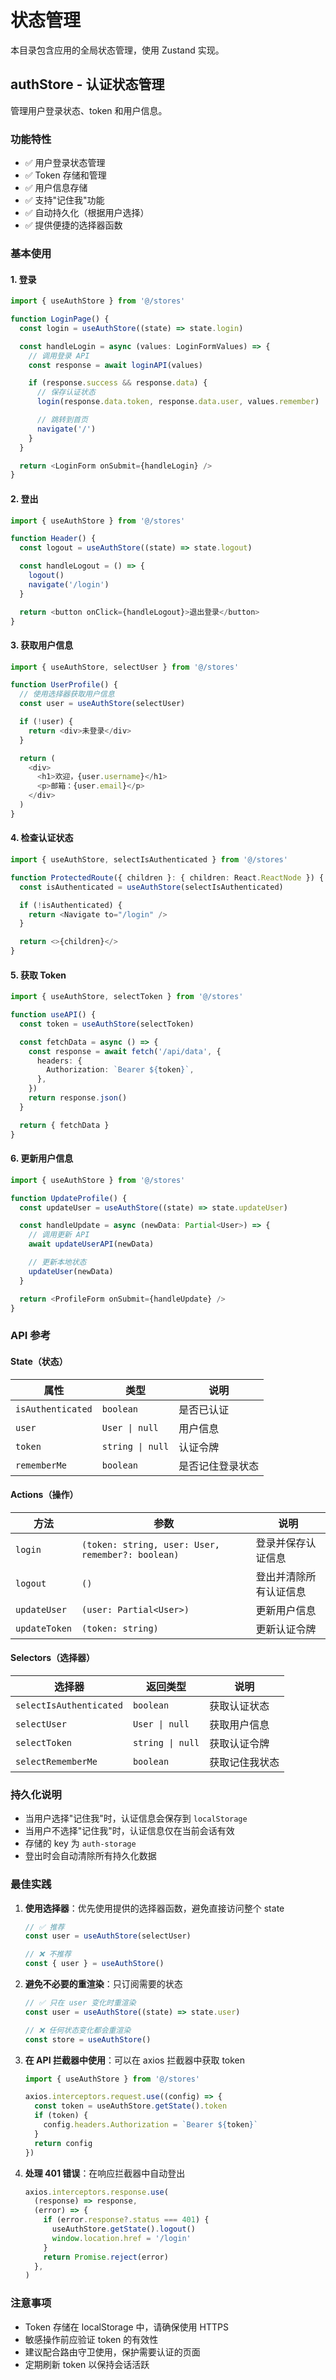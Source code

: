 # 状态管理

本目录包含应用的全局状态管理，使用 Zustand 实现。

## authStore - 认证状态管理

管理用户登录状态、token 和用户信息。

### 功能特性

- ✅ 用户登录状态管理
- ✅ Token 存储和管理
- ✅ 用户信息存储
- ✅ 支持"记住我"功能
- ✅ 自动持久化（根据用户选择）
- ✅ 提供便捷的选择器函数

### 基本使用

#### 1. 登录

```typescript
import { useAuthStore } from '@/stores'

function LoginPage() {
  const login = useAuthStore((state) => state.login)

  const handleLogin = async (values: LoginFormValues) => {
    // 调用登录 API
    const response = await loginAPI(values)

    if (response.success && response.data) {
      // 保存认证状态
      login(response.data.token, response.data.user, values.remember)

      // 跳转到首页
      navigate('/')
    }
  }

  return <LoginForm onSubmit={handleLogin} />
}
```

#### 2. 登出

```typescript
import { useAuthStore } from '@/stores'

function Header() {
  const logout = useAuthStore((state) => state.logout)

  const handleLogout = () => {
    logout()
    navigate('/login')
  }

  return <button onClick={handleLogout}>退出登录</button>
}
```

#### 3. 获取用户信息

```typescript
import { useAuthStore, selectUser } from '@/stores'

function UserProfile() {
  // 使用选择器获取用户信息
  const user = useAuthStore(selectUser)

  if (!user) {
    return <div>未登录</div>
  }

  return (
    <div>
      <h1>欢迎，{user.username}</h1>
      <p>邮箱：{user.email}</p>
    </div>
  )
}
```

#### 4. 检查认证状态

```typescript
import { useAuthStore, selectIsAuthenticated } from '@/stores'

function ProtectedRoute({ children }: { children: React.ReactNode }) {
  const isAuthenticated = useAuthStore(selectIsAuthenticated)

  if (!isAuthenticated) {
    return <Navigate to="/login" />
  }

  return <>{children}</>
}
```

#### 5. 获取 Token

```typescript
import { useAuthStore, selectToken } from '@/stores'

function useAPI() {
  const token = useAuthStore(selectToken)

  const fetchData = async () => {
    const response = await fetch('/api/data', {
      headers: {
        Authorization: `Bearer ${token}`,
      },
    })
    return response.json()
  }

  return { fetchData }
}
```

#### 6. 更新用户信息

```typescript
import { useAuthStore } from '@/stores'

function UpdateProfile() {
  const updateUser = useAuthStore((state) => state.updateUser)

  const handleUpdate = async (newData: Partial<User>) => {
    // 调用更新 API
    await updateUserAPI(newData)

    // 更新本地状态
    updateUser(newData)
  }

  return <ProfileForm onSubmit={handleUpdate} />
}
```

### API 参考

#### State（状态）

| 属性              | 类型             | 说明             |
| ----------------- | ---------------- | ---------------- |
| `isAuthenticated` | `boolean`        | 是否已认证       |
| `user`            | `User \| null`   | 用户信息         |
| `token`           | `string \| null` | 认证令牌         |
| `rememberMe`      | `boolean`        | 是否记住登录状态 |

#### Actions（操作）

| 方法          | 参数                                              | 说明                   |
| ------------- | ------------------------------------------------- | ---------------------- |
| `login`       | `(token: string, user: User, remember?: boolean)` | 登录并保存认证信息     |
| `logout`      | `()`                                              | 登出并清除所有认证信息 |
| `updateUser`  | `(user: Partial<User>)`                           | 更新用户信息           |
| `updateToken` | `(token: string)`                                 | 更新认证令牌           |

#### Selectors（选择器）

| 选择器                  | 返回类型         | 说明           |
| ----------------------- | ---------------- | -------------- |
| `selectIsAuthenticated` | `boolean`        | 获取认证状态   |
| `selectUser`            | `User \| null`   | 获取用户信息   |
| `selectToken`           | `string \| null` | 获取认证令牌   |
| `selectRememberMe`      | `boolean`        | 获取记住我状态 |

### 持久化说明

- 当用户选择"记住我"时，认证信息会保存到 `localStorage`
- 当用户不选择"记住我"时，认证信息仅在当前会话有效
- 存储的 key 为 `auth-storage`
- 登出时会自动清除所有持久化数据

### 最佳实践

1. **使用选择器**：优先使用提供的选择器函数，避免直接访问整个 state

   ```typescript
   // ✅ 推荐
   const user = useAuthStore(selectUser)

   // ❌ 不推荐
   const { user } = useAuthStore()
   ```

2. **避免不必要的重渲染**：只订阅需要的状态

   ```typescript
   // ✅ 只在 user 变化时重渲染
   const user = useAuthStore((state) => state.user)

   // ❌ 任何状态变化都会重渲染
   const store = useAuthStore()
   ```

3. **在 API 拦截器中使用**：可以在 axios 拦截器中获取 token

   ```typescript
   import { useAuthStore } from '@/stores'

   axios.interceptors.request.use((config) => {
     const token = useAuthStore.getState().token
     if (token) {
       config.headers.Authorization = `Bearer ${token}`
     }
     return config
   })
   ```

4. **处理 401 错误**：在响应拦截器中自动登出

   ```typescript
   axios.interceptors.response.use(
     (response) => response,
     (error) => {
       if (error.response?.status === 401) {
         useAuthStore.getState().logout()
         window.location.href = '/login'
       }
       return Promise.reject(error)
     },
   )
   ```

### 注意事项

- Token 存储在 localStorage 中，请确保使用 HTTPS
- 敏感操作前应验证 token 的有效性
- 建议配合路由守卫使用，保护需要认证的页面
- 定期刷新 token 以保持会话活跃
